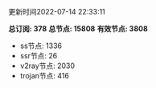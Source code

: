 更新时间2022-07-14 22:33:11

**总订阅: 378**
**总节点: 15808**
**有效节点: 3808**
- ss节点: 1336
- ssr节点: 26
- v2ray节点: 2030
- trojan节点: 416
